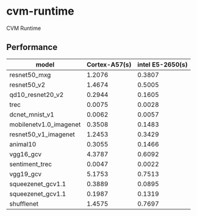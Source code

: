 # cvm-runtime
CVM Runtime



## Performance

model|  Cortex\-A57(s) | intel E5\-2650(s) | 
-|-|-
resnet50_mxg | 1.2076| 0.3807
resnet50_v2 |1.4674| 0.5005
qd10_resnet20_v2|0.2944|0.1605
trec | 0.0075| 0.0028
dcnet_mnist_v1|0.0062|0.0057
mobilenetv1.0_imagenet|0.3508| 0.1483
resnet50_v1_imagenet|1.2453|0.3429
animal10 | 0.3055 | 0.1466
vgg16_gcv|4.3787| 0.6092
sentiment_trec|0.0047| 0.0022
vgg19_gcv|5.1753| 0.7513
squeezenet_gcv1.1|0.3889| 0.0895
squeezenet_gcv1.1|0.1987| 0.1319
shufflenet|1.4575| 0.7697
